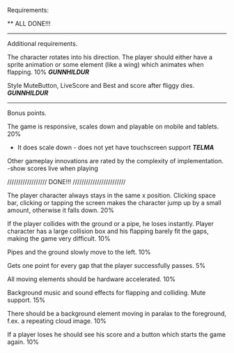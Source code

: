 Requirements:

** ALL DONE!!!

---

Additional requirements.

The character rotates into his direction. The player should either have a sprite animation or some element (like a wing) which animates when flapping.  10%
*****GUNNHILDUR*****

Style MuteButton, LiveScore and Best and score after fliggy dies.
*****GUNNHILDUR*****

---

Bonus points.

The game is responsive, scales down and playable on mobile and tablets. 20%
- It does scale down - does not yet have touchscreen support
*****TELMA*****

Other gameplay innovations are rated by the complexity of implementation.
-show scores live when playing


////////////////// DONE!!! ////////////////////////

The player character always stays in the same x position. Clicking space bar, clicking or tapping the screen makes the character jump up by a small amount, otherwise it falls down. 20%

If the player collides with the ground or a pipe, he loses instantly. Player character has a large collision box and his flapping barely fit the gaps, making the game very difficult. 10%

Pipes and the ground slowly move to the left. 10%

Gets one point for every gap that the player successfully passes. 5%

All moving elements should be hardware accelerated. 10%

Background music and sound effects for flapping and colliding. Mute support. 15%

There should be a background element moving in paralax to the foreground, f.ex. a repeating cloud image. 10%

If a player loses he should see his score and a button which starts the game again. 10%
